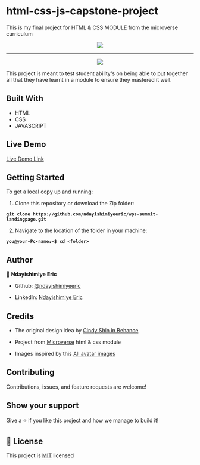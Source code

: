 # html-css-js-capstone-project

This is my final project for HTML & CSS MODULE from the microverse curriculum

<p align="center">
  <img src="./img/mobile.png"/>
</p>

<hr>

<p align="center">
  <img src="./img/desktop.png"/>
</p>

This project is meant to test student ability's on being able to put together all that they have learnt in a module to ensure they mastered it well.

## Built With

- HTML
- CSS
- JAVASCRIPT

## Live Demo

[Live Demo Link](https://ndayishimiyeeric.github.io/wps-summit-landingpage/)

## Getting Started

To get a local copy up and running:

1. Clone this repository or download the Zip folder:

**`git clone https://github.com/ndayishimiyeeric/wps-summit-landingpage.git`**

2. Navigate to the location of the folder in your machine:

**`you@your-Pc-name:~$ cd <folder>`**

## Author

👤 **Ndayishimiye Eric**

- Github: [@ndayishimiyeeric](https://github.com/ndayishimiyeeric)

- LinkedIn: [Ndayishimiye Eric](https://www.linkedin.com/in/nderic/)

## Credits

- The original design idea by [Cindy Shin in Behance](https://www.behance.net/adagio07)

- Project from [Microverse](https://bit.ly/MicroverseTN) html & css module
- Images inspired by this [All avatar images](https://pravatar.cc/images)

## Contributing

Contributions, issues, and feature requests are welcome!

## Show your support

Give a ⭐️ if you like this project and how we manage to build it!

## 📝 License

This project is [MIT](./MIT.md) licensed
